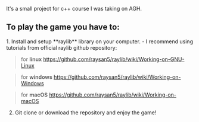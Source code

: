 
It's a small project for c++ course I was taking on AGH.

  <h2>To play the game you have to:</h2>
1. Install and setup **raylib** library on your computer.
- I recommend using tutorials from official raylib github repository:


  > for **linux** https://github.com/raysan5/raylib/wiki/Working-on-GNU-Linux
  
  > for **windows** https://github.com/raysan5/raylib/wiki/Working-on-Windows
  
  > for **macOS** https://github.com/raysan5/raylib/wiki/Working-on-macOS
2. Git clone or download the repository and enjoy the game!
  
